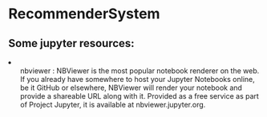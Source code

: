 # RecommenderSystem

## Some jupyter resources:
<li>
<ul> nbviewer : NBViewer is the most popular notebook renderer on the web. If you already have somewhere to host your Jupyter Notebooks online, be it GitHub or elsewhere, NBViewer will render your notebook and provide a shareable URL along with it. Provided as a free service as part of Project Jupyter, it is available at nbviewer.jupyter.org.
</li>